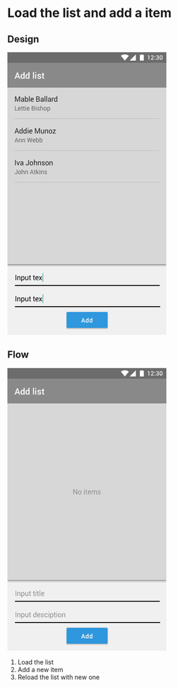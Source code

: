 Load the list and add a item
===================

Design
-------------
![Design](./design.png)

Flow
---
![Flow](./flow.gif)

1. Load the list
2. Add a new item
3. Reload the list with new one
